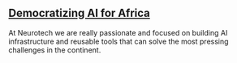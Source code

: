 ## [Democratizing AI for Africa](https://www.neurotech.africa/)

At Neurotech we are really passionate and focused on building AI infrastructure and reusable tools that can solve the most pressing challenges in the continent.
